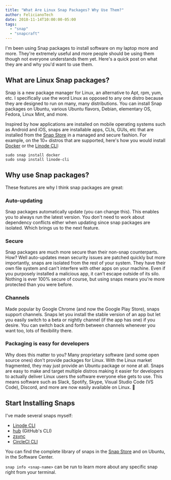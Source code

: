 ```yaml
---
title: "What Are Linux Snap Packages? Why Use Them?"
author: FelicianoTech
date: 2018-11-14T10:00:00-05:00
tags:
  - "snap"
  - "snapcraft"
---
```


I'm been using Snap packages to install software on my laptop more and more.
They're extremely useful and more people should be using them though not everyone understands them yet.
Here's a quick post on what they are and why you'd want to use them.

<!--more-->

## What are Linux Snap packages?

Snap is a new package manager for Linux, an alternative to Apt, rpm, yum, etc.
I specifically use the word Linux as opposed to any one distro because they are designed to run on many, many distributions.
You can install Snap packages on Ubuntu, various Ubuntu flavors, Debian, elementary OS, Fedora, Linux Mint, and more.

Inspired by how applications are installed on mobile operating systems such as Android and iOS, snaps are installable apps, CLIs, GUIs, etc that are installed from the [Snap Store](https://snapcraft.io/store) in a managed and secure fashion.
For example, on the 10+ distros that are supported, here's how you would install [Docker](https://www.docker.com/) or the [Linode CLI](https://www.linode.com/docs/platform/api/using-the-linode-cli/):

```
sudo snap install docker
sudo snap install linode-cli
```


## Why use Snap packages?

These features are why I think snap packages are great:

### Auto-updating

Snap packages automatically update (you can change this).
This enables you to always run the latest version.
You don't need to work about dependency conflicts either when updating since snap packages are isolated.
Which brings us to the next feature.

### Secure

Snap packages are much more secure than their non-snap counterparts.
How? Well auto-updates mean security issues are patched quickly but more importantly, snaps are isolated from the rest of your system.
They have their own file system and can't interfere with other apps on your machine.
Even if you purposely installed a malicious app, it can't escape outside of its silo.
Nothing is ever 100% secure of course, but using snaps means you're more protected than you were before.

###  Channels

Made popular by Google Chrome (and now the Google Play Store), snaps support channels.
Snaps let you install the stable version of an app but let you easily switch to a beta or nightly channel (if the app has one) if you desire.
You can switch back and forth between channels whenever you want too, lots of flexibility there.

### Packaging is easy for developers

Why does this matter to you?
Many proprietary software (and some open source ones) don't provide packages for Linux.
With the Linux market fragmented, they may just provide an Ubuntu package or none at all.
Snaps are easy to make and target multiple distros making it easier for developers to actually deliver Linux users the software everyone else gets to use.
This means software such as Slack, Spotify, Skype, Visual Studio Code (VS Code), Discord, and more are now easily available on Linux. :tada:


## Start Installing Snaps

I've made several snaps myself:

- [Linode CLI](/blog/install-linode-cli-on-linux-via-snap/)
- [hub](/blog/install-hub-on-linux-via-snap/) (GitHub's CLI)
- [zsync](/blog/test-nightly-isos-with-zsync/)
- [CircleCI CLI](https://www.feliciano.tech/blog/how-to-install-the-circleci-cli/)

You can find the complete library of snaps in the [Snap Store](https://snapcraft.io/store) and on Ubuntu, in the Software Center.

`snap info <snap-name>` can be run to learn more about any specific snap right from your terminal.
